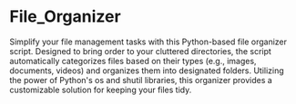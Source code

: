 # File_Organizer

Simplify your file management tasks with this Python-based file organizer script. Designed to bring order to your cluttered directories, the script automatically categorizes files based on their types (e.g., images, documents, videos) and organizes them into designated folders. Utilizing the power of Python's os and shutil libraries, this organizer provides a customizable solution for keeping your files tidy.
